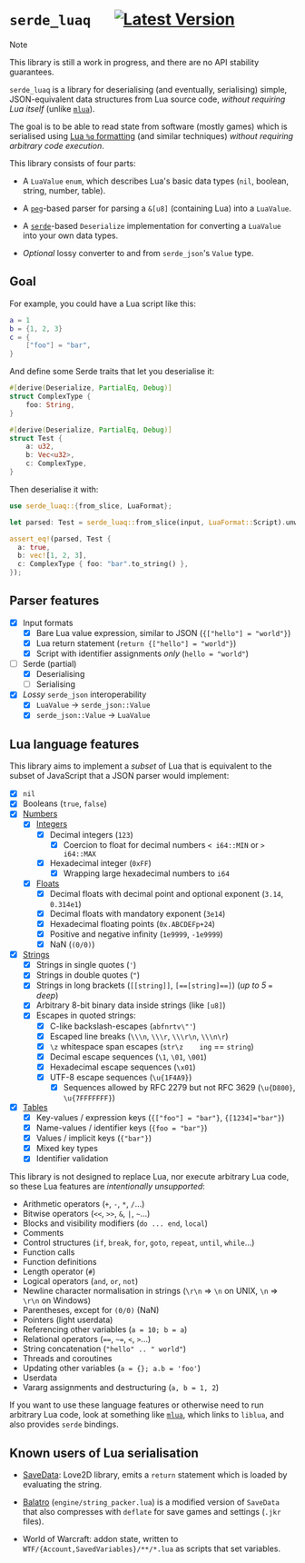 # `serde_luaq` &emsp; [![Latest Version]][crates.io]

[Latest Version]: https://img.shields.io/crates/v/serde_luaq.svg
[crates.io]: https://crates.io/crates/serde_luaq

> [!NOTE]
> This library is still a work in progress, and there are no API stability guarantees.

`serde_luaq` is a library for deserialising (and eventually, serialising) simple, JSON-equivalent
data structures from Lua source code, _without requiring Lua itself_ (unlike [`mlua`][mlua]).

The goal is to be able to read state from software (mostly games) which is serialised using
[Lua `%q` formatting][format] (and similar techniques) _without requiring arbitrary code execution_.

This library consists of four parts:

- A `LuaValue` `enum`, which describes Lua's basic data types (`nil`, boolean, string, number,
  table).

- A [`peg`][peg]-based parser for parsing a `&[u8]` (containing Lua) into a `LuaValue`.

- A [`serde`][serde]-based `Deserialize` implementation for converting a `LuaValue` into your own
  data types.

- _Optional_ lossy converter to and from `serde_json`'s `Value` type.

## Goal

For example, you could have a Lua script like this:

```lua
a = 1
b = {1, 2, 3}
c = {
    ["foo"] = "bar",
}
```

And define some Serde traits that let you deserialise it:

```rust
#[derive(Deserialize, PartialEq, Debug)]
struct ComplexType {
    foo: String,
}

#[derive(Deserialize, PartialEq, Debug)]
struct Test {
    a: u32,
    b: Vec<u32>,
    c: ComplexType,
}
```

Then deserialise it with:

```rust
use serde_luaq::{from_slice, LuaFormat};

let parsed: Test = serde_luaq::from_slice(input, LuaFormat::Script).unwrap();

assert_eq!(parsed, Test {
  a: true,
  b: vec![1, 2, 3],
  c: ComplexType { foo: "bar".to_string() },
});
```

## Parser features

- [x] Input formats
  - [x] Bare Lua value expression, similar to JSON (`{["hello"] = "world"}`)
  - [x] Lua return statement (`return {["hello"] = "world"}`)
  - [x] Script with identifier assignments _only_ (`hello = "world"`)
- [ ] Serde (partial)
  - [x] Deserialising
  - [ ] Serialising
- [x] _Lossy_ `serde_json` interoperability
  - [x] `LuaValue` -> `serde_json::Value`
  - [x] `serde_json::Value` -> `LuaValue`

## Lua language features

This library aims to implement a _subset_ of Lua that is equivalent to the subset of JavaScript that
a JSON parser would implement:

- [x] `nil`
- [x] Booleans (`true`, `false`)
- [x] [Numbers][lua3.1]
  - [x] [Integers][lua3.1]
    - [x] Decimal integers (`123`)
      - [x] Coercion to float for decimal numbers `< i64::MIN` or `> i64::MAX`
    - [x] Hexadecimal integer (`0xFF`)
      - [x] Wrapping large hexadecimal numbers to `i64`
  - [x] [Floats][lua3.1]
    - [x] Decimal floats with decimal point and optional exponent (`3.14`, `0.314e1`)
    - [x] Decimal floats with mandatory exponent (`3e14`)
    - [x] Hexadecimal floating points (`0x.ABCDEFp+24`)
    - [x] Positive and negative infinity (`1e9999`, `-1e9999`)
    - [x] NaN (`(0/0)`)
- [x] [Strings][lua3.1]
  - [x] Strings in single quotes (`'`)
  - [x] Strings in double quotes (`"`)
  - [x] Strings in long brackets (`[[string]]`, `[==[string]==]`) (_up to 5 `=` deep_)
  - [x] Arbitrary 8-bit binary data inside strings (like `[u8]`)
  - [x] Escapes in quoted strings:
    - [x] C-like backslash-escapes (`abfnrtv\"'`)
    - [x] Escaped line breaks (`\\\n`, `\\\r`, `\\\r\n`, `\\\n\r`)
    - [x] `\z` whitespace span escapes (`str\z    ing` == `string`)
    - [x] Decimal escape sequences (`\1`, `\01`, `\001`)
    - [x] Hexadecimal escape sequences (`\x01`)
    - [x] UTF-8 escape sequences (`\u{1F4A9}`)
      - [x] Sequences allowed by RFC 2279 but not RFC 3629 (`\u{D800}`, `\u{7FFFFFFF}`)
- [x] [Tables][lua3.4.9]
  - [x] Key-values / expression keys (`{["foo"] = "bar"}`, `{[1234]="bar"}`)
  - [x] Name-values / identifier keys (`{foo = "bar"}`)
  - [x] Values / implicit keys (`{"bar"}`)
  - [x] Mixed key types
  - [x] Identifier validation

This library is not designed to replace Lua, nor execute arbitrary Lua code, so these Lua features
are _intentionally unsupported_:

- Arithmetic operators (`+`, `-`, `*`, `/`...)
- Bitwise operators (`<<`, `>>`, `&`, `|`, `~`...)
- Blocks and visibility modifiers (`do ... end`, `local`)
- Comments
- Control structures (`if`, `break`, `for`, `goto`, `repeat`, `until`, `while`...)
- Function calls
- Function definitions
- Length operator (`#`)
- Logical operators (`and`, `or`, `not`)
- Newline character normalisation in strings (`\r\n` => `\n` on UNIX, `\n` => `\r\n` on Windows)
- Parentheses, except for `(0/0)` (NaN)
- Pointers (light userdata)
- Referencing other variables (`a = 10; b = a`)
- Relational operators (`==`, `~=`, `<`, `>`...)
- String concatenation (`"hello" .. " world"`)
- Threads and coroutines
- Updating other variables (`a = {}; a.b = 'foo'`)
- Userdata
- Vararg assignments and destructuring (`a, b = 1, 2`)

If you want to use these language features or otherwise need to run arbitrary Lua code, look at
something like [`mlua`][mlua], which links to `liblua`, and also provides `serde` bindings.

## Known users of Lua serialisation

- [SaveData][]: Love2D library, emits a `return` statement which is loaded by evaluating the string.

- [Balatro][] (`engine/string_packer.lua`) is a modified version of `SaveData` that also compresses
  with `deflate` for save games and settings (`.jkr` files).

- World of Warcraft: addon state, written to `WTF/{Account,SavedVariables}/**/*.lua` as scripts that
  set variables.

[Balatro]: https://www.playbalatro.com/
[format]: https://www.lua.org/manual/5.4/manual.html#pdf-string.format
[lua3.1]: https://www.lua.org/manual/5.4/manual.html#3.1
[lua3.4.9]: https://www.lua.org/manual/5.4/manual.html#3.4.9
[mlua]: https://github.com/mlua-rs/mlua
[peg]: https://docs.rs/peg/latest/peg/
[SaveData]: https://github.com/BroccoliRaab/SaveData
[serde]: https://serde.rs/
